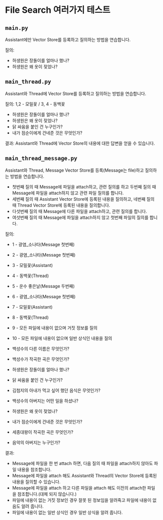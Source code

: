 # File Search 여러가지 테스트

## `main.py`

Assistant에만 Vector Store를 등록하고 질의하는 방법을 연습합니다.

질의:

- 허생원은 장돌이를 얼마나 했나?
- 허생원은 왜 옷이 젖었나?

## `main_thread.py`

Assistant와 Thread에 Vector Store를 등록하고 질의하는 방법을 연습합니다.

질의: 1,2 - 모밀꽃 / 3, 4 - 동백꽃

- 허생원은 장돌이를 얼마나 했나?
- 허생원은 왜 옷이 젖었나?
- 닭 싸움을 붙인 건 누구인가?
- 내가 점순이에게 건네준 것은 무엇인가?

결과: Assistant와 Thread에 Vector Store의 내용에 대한 답변을 얻을 수 있습니다.

## `main_thread_message.py`

Assistant와 Thread, Message Vector Store를 등록(Message는 file)하고 질의하는 방법을 연습합니다.

- 첫번째 질의 때 Message에 파일을 attach하고, 관련 질의를 하고 두번째 질의 때 Message에 파일을 attach하지 않고 관련 파일 질의를 합니다.
- 세번째 질의 때 Assistant Vector Store에 등록된 내용을 질의하고, 네번째 질의 때 Thread Vector Store에 등록된 내용을 질의합니다.
- 다섯번째 질의 때 Message에 다른 파일을 attach하고, 관련 질의를 합니다.
- 여섯번째 질의 때 Message에 파일을 attach하지 않고 첫번째 파일의 질의를 합니다.

질의:

- 1 - 광염_소나타(Message 첫번째)
- 2 - 광염_소나타(Message 첫번째)
- 3 - 모밀꽃(Assistant)
- 4 - 동백꽃(Thread)
- 5 - 운수 좋은날(Message 두번째)
- 6 - 광염_소나타(Message 첫번째)
- 7 - 모밀꽃(Assistant)
- 8 - 동백꽃(Thread)
- 9 - 모든 파일에 내용이 없으며 거짓 정보를 질의
- 10 - 모든 파일에 내용이 없으며 일반 상식인 내용을 질의

- 백성수의 다른 이름은 무엇인가?
- 백성수가 작곡한 곡은 무엇인가?
- 허생원은 장돌이를 얼마나 했나?
- 닭 싸움을 붙인 건 누구인가?
- 김첨지의 아내가 먹고 싶어 했던 음식은 무엇인가?
- 백성수의 아버지는 어떤 일을 하셨나?
- 허생원은 왜 옷이 젖었나?
- 내가 점순이에게 건네준 것은 무엇인가?
- 세종대왕이 작곡한 곡은 무엇인가?
- 음악의 아버지는 누구인가?

결과:

- Message에 파일을 한 번 attach 하면, 다음 질의 때 파일을 attach하지 않아도 파일 내용을 참조합니다.
- Message에 파일을 attach 해도 Assistant와 Thread의 Vector Store에 등록된 내용을 질의할 수 있습니다.
- Message에 파일을 attach 하고 다른 파일을 attach 해도 이전의 attach한 파일을 참조합니다.(대체 되지 않습니다.)
- 파일에 내용이 없는 거짓 정보인 경우 잘못 된 정보임을 알려죽고 파일에 내용이 없음도 알려 줍니다.
- 파일에 내용이 없는 일반 상식인 경우 일반 상식을 알려 줍니다.
